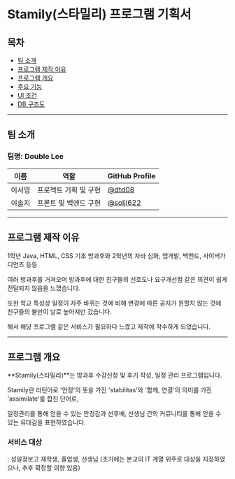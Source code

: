 # Stamily(스타밀리) 프로그램 기획서

## 목차
- [팀 소개](#팀-소개)
- [프로그램 제작 이유](#프로그램-제작-이유)
- [프로그램 개요](#프로그램-개요)
- [주요 기능](#주요-기능)
- [UI 조건](#UI-조건)
- [DB 구조도](#DB-구조도)


---


## 팀 소개
### 팀명: Double Lee
| 이름          | 역할           | GitHub Profile                                   |
|---------------|----------------|-------------------------------------------------|
| 이서영       | 프로젝트 기획 및 구현 | [@dtd08](https://github.com/dtd08)   |
| 이솔지       | 프론트 및 백엔드 구현 | [@solji622](https://github.com/solji622) |


---


## 프로그램 제작 이유

1학년 Java, HTML, CSS 기초 방과후와 2학년의 자바 심화, 앱개발, 백엔드, 사이버가디언즈 등등 

여러 방과후를 거쳐오며 방과후에 대한 친구들의 선호도나 요구개선점 같은 의견이 쉽게 전달되지 않음을 느꼈습니다.

또한 학교 특성상 일정이 자주 바뀌는 것에 비해 변경에 따른 공지가 원할치 않는 것에 친구들의 불만이 날로 높아져만 갔습니다.

해서 해당 프로그램 같은 서비스가 필요하다 느꼈고 제작에 착수하게 되었습니다.


---


## 프로그램 개요

**Stamily(스타밀리)**는 방과후 수강신청 및 후기 작성, 일정 관리 프로그램입니다.

Stamily란 라틴어로 '안정'의 뜻을 가진 'stabilitas'와 '함께, 연결'의 의미를 가진 'assimilate'를 합친 단어로,

일정관리를 통해 얻을 수 있는 안정감과 선후배, 선생님 간의 커뮤니티를 통해 얻을 수 있는 유대감을 표현하였습니다.



### 서비스 대상
: 성일정보고 재학생, 졸업생, 선생님 (초기에는 본교의 IT 계열 위주로 대상을 지정하였으나, 추후 확장할 의향 있음)

### 
